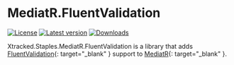 ﻿# MediatR.FluentValidation

[![License](https://img.shields.io/badge/License-Apache_2.0-blue.svg)](https://github.com/xtracked/staples-dotnet/blob/main/LICENSE)
[![Latest version](https://img.shields.io/nuget/v/Xtracked.Staples.MediatR.FluentValidation)](https://www.nuget.org/packages/Xtracked.Staples.MediatR.FluentValidation)
[![Downloads](https://img.shields.io/nuget/dt/Xtracked.Staples.MediatR.FluentValidation)](https://www.nuget.org/packages/Xtracked.Staples.MediatR.FluentValidation)

Xtracked.Staples.MediatR.FluentValidation is a library that adds [FluentValidation](
https://github.com/FluentValidation/FluentValidation){: target="_blank" } support to [MediatR](
https://github.com/jbogard/MediatR){: target="_blank" }.